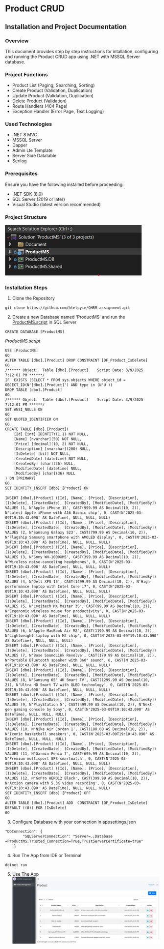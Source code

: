 # Product CRUD

## Installation and Project Documentation

### Overview
This document provides step by step instructions for intallation, configuring and running the Product CRUD app using .NET with MSSQL Server database.

### Project Functions
* Product List (Paging, Searching, Sorting)
* Create Product (Validation, Duplication)
* Update Product (Validation, Duplication)
* Delete Product (Validation)
* Route Handlers (404 Page)
* Exception Handler (Error Page, Text Logging)


### Used Technologies
* .NET 8 MVC
* MSSQL Server
* Dapper
* Admin Lte Template
* Server Side Datatable
* Serilog

### Prerequisites
Ensure you have the following installed before proceeding:
* .NET SDK (8.0)
* SQL Server (2019 or later)
* Visual Studio (latest version recommended)


### Project Structure
<img src="https://github.com/htetpyie/QHRM-assignment/blob/master/project-structure.png"></img>

### Installation Steps
1. Clone the Repository
```
git clone https://github.com/htetpyie/QHRM-assignment.git
```

2. Create a new Database named 'ProductMS' and run the [ProductMS.script](https://github.com/htetpyie/QHRM-assignment/blob/master/ProductMS.sql) in SQL Server
```
CREATE DATABASE [ProductMS]
```
<i>ProductMS.script</i>
```
USE [ProductMS]
GO
ALTER TABLE [dbo].[Product] DROP CONSTRAINT [DF_Product_IsDelete]
GO
/****** Object:  Table [dbo].[Product]    Script Date: 3/9/2025 7:12:01 PM ******/
IF  EXISTS (SELECT * FROM sys.objects WHERE object_id = OBJECT_ID(N'[dbo].[Product]') AND type in (N'U'))
DROP TABLE [dbo].[Product]
GO
/****** Object:  Table [dbo].[Product]    Script Date: 3/9/2025 7:12:01 PM ******/
SET ANSI_NULLS ON
GO
SET QUOTED_IDENTIFIER ON
GO
CREATE TABLE [dbo].[Product](
	[Id] [int] IDENTITY(1,1) NOT NULL,
	[Name] [nvarchar](50) NOT NULL,
	[Price] [decimal](10, 2) NOT NULL,
	[Description] [nvarchar](200) NULL,
	[IsDelete] [bit] NOT NULL,
	[CreatedDate] [datetime] NOT NULL,
	[CreatedBy] [char](36) NULL,
	[ModifiedDate] [datetime] NULL,
	[ModifiedBy] [char](36) NULL
) ON [PRIMARY]
GO
SET IDENTITY_INSERT [dbo].[Product] ON 

INSERT [dbo].[Product] ([Id], [Name], [Price], [Description], [IsDelete], [CreatedDate], [CreatedBy], [ModifiedDate], [ModifiedBy]) VALUES (1, N'Apple iPhone 15', CAST(999.99 AS Decimal(10, 2)), N'Latest Apple iPhone with A16 Bionic chip', 0, CAST(N'2025-03-09T19:10:43.090' AS DateTime), NULL, NULL, NULL)
INSERT [dbo].[Product] ([Id], [Name], [Price], [Description], [IsDelete], [CreatedDate], [CreatedBy], [ModifiedDate], [ModifiedBy]) VALUES (2, N'Samsung Galaxy S23', CAST(799.99 AS Decimal(10, 2)), N'Flagship Samsung smartphone with AMOLED display', 0, CAST(N'2025-03-09T19:10:43.090' AS DateTime), NULL, NULL, NULL)
INSERT [dbo].[Product] ([Id], [Name], [Price], [Description], [IsDelete], [CreatedDate], [CreatedBy], [ModifiedDate], [ModifiedBy]) VALUES (3, N'Sony WH-1000XM5', CAST(399.99 AS Decimal(10, 2)), N'Wireless noise-canceling headphones', 0, CAST(N'2025-03-09T19:10:43.090' AS DateTime), NULL, NULL, NULL)
INSERT [dbo].[Product] ([Id], [Name], [Price], [Description], [IsDelete], [CreatedDate], [CreatedBy], [ModifiedDate], [ModifiedBy]) VALUES (4, N'Dell XPS 15', CAST(1499.99 AS Decimal(10, 2)), N'High-performance laptop with Intel Core i7', 0, CAST(N'2025-03-09T19:10:43.090' AS DateTime), NULL, NULL, NULL)
INSERT [dbo].[Product] ([Id], [Name], [Price], [Description], [IsDelete], [CreatedDate], [CreatedBy], [ModifiedDate], [ModifiedBy]) VALUES (5, N'Logitech MX Master 3S', CAST(99.99 AS Decimal(10, 2)), N'Ergonomic wireless mouse for productivity', 0, CAST(N'2025-03-09T19:10:43.090' AS DateTime), NULL, NULL, NULL)
INSERT [dbo].[Product] ([Id], [Name], [Price], [Description], [IsDelete], [CreatedDate], [CreatedBy], [ModifiedDate], [ModifiedBy]) VALUES (6, N'Apple MacBook Air M2', CAST(1199.99 AS Decimal(10, 2)), N'Lightweight laptop with M2 chip', 0, CAST(N'2025-03-09T19:10:43.090' AS DateTime), NULL, NULL, NULL)
INSERT [dbo].[Product] ([Id], [Name], [Price], [Description], [IsDelete], [CreatedDate], [CreatedBy], [ModifiedDate], [ModifiedBy]) VALUES (7, N'Bose SoundLink Revolve', CAST(179.99 AS Decimal(10, 2)), N'Portable Bluetooth speaker with 360° sound', 0, CAST(N'2025-03-09T19:10:43.090' AS DateTime), NULL, NULL, NULL)
INSERT [dbo].[Product] ([Id], [Name], [Price], [Description], [IsDelete], [CreatedDate], [CreatedBy], [ModifiedDate], [ModifiedBy]) VALUES (8, N'Samsung 65" 4K Smart TV', CAST(1299.99 AS Decimal(10, 2)), N'Ultra HD Smart TV with QLED technology', 0, CAST(N'2025-03-09T19:10:43.090' AS DateTime), NULL, NULL, NULL)
INSERT [dbo].[Product] ([Id], [Name], [Price], [Description], [IsDelete], [CreatedDate], [CreatedBy], [ModifiedDate], [ModifiedBy]) VALUES (9, N'PlayStation 5', CAST(499.99 AS Decimal(10, 2)), N'Next-gen gaming console by Sony', 0, CAST(N'2025-03-09T19:10:43.090' AS DateTime), NULL, NULL, NULL)
INSERT [dbo].[Product] ([Id], [Name], [Price], [Description], [IsDelete], [CreatedDate], [CreatedBy], [ModifiedDate], [ModifiedBy]) VALUES (10, N'Nike Air Jordan 1', CAST(180.00 AS Decimal(10, 2)), N'Iconic basketball sneakers', 0, CAST(N'2025-03-09T19:10:43.090' AS DateTime), NULL, NULL, NULL)
INSERT [dbo].[Product] ([Id], [Name], [Price], [Description], [IsDelete], [CreatedDate], [CreatedBy], [ModifiedDate], [ModifiedBy]) VALUES (11, N'Garmin Fenix 7', CAST(699.99 AS Decimal(10, 2)), N'Premium multisport GPS smartwatch', 0, CAST(N'2025-03-09T19:10:43.090' AS DateTime), NULL, NULL, NULL)
INSERT [dbo].[Product] ([Id], [Name], [Price], [Description], [IsDelete], [CreatedDate], [CreatedBy], [ModifiedDate], [ModifiedBy]) VALUES (12, N'GoPro HERO12 Black', CAST(399.99 AS Decimal(10, 2)), N'Action camera with 5.3K video recording', 0, CAST(N'2025-03-09T19:10:43.090' AS DateTime), NULL, NULL, NULL)
SET IDENTITY_INSERT [dbo].[Product] OFF
GO
ALTER TABLE [dbo].[Product] ADD  CONSTRAINT [DF_Product_IsDelete]  DEFAULT ((0)) FOR [IsDelete]
GO

```

3.  Configure Database with your connection in appsettings.json
```
"DbConnection": {
        "SQLServerConnection": "Server=.;Database =ProductMS;Trusted_Connection=True;TrustServerCertificate=true"
    }
```

4. Run The App from IDE or Terminal
```
dotnet run
```

5. Use The App
<img src="https://github.com/htetpyie/QHRM-assignment/blob/master/project-sample.png"></img>







